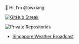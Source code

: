 👋 Hi, I’m @owxiang

[![GitHub Streak](https://streak-stats.demolab.com/?user=owxiang&theme=dark)](https://git.io/streak-stats)

![Private Repositories](https://img.shields.io/badge/Private%20Repos-23-brightgreen)

- [Singapore Weather Broadcast](https://t.me/WeatherBroadcastSG)
